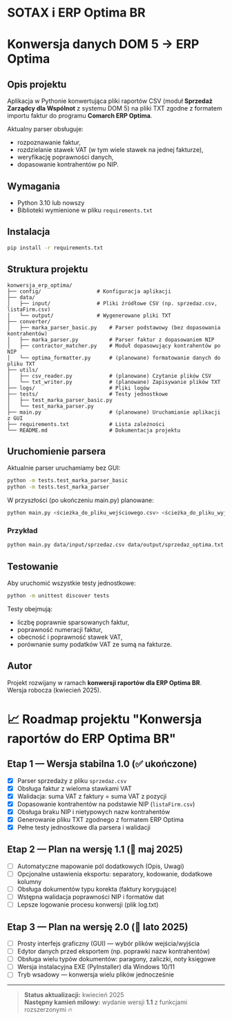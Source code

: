 # **SOTAX i ERP Optima BR**

# Konwersja danych DOM 5 → ERP Optima

## Opis projektu
Aplikacja w Pythonie konwertująca pliki raportów CSV (moduł **Sprzedaż Zarządcy dla Wspólnot** z systemu DOM 5) na pliki TXT zgodne z formatem importu faktur do programu **Comarch ERP Optima**.

Aktualny parser obsługuje:
- rozpoznawanie faktur,
- rozdzielanie stawek VAT (w tym wiele stawek na jednej fakturze),
- weryfikację poprawności danych,
- dopasowanie kontrahentów po NIP.

## Wymagania
- Python 3.10 lub nowszy
- Biblioteki wymienione w pliku `requirements.txt`

## Instalacja
```bash
pip install -r requirements.txt
```

## Struktura projektu
```
konwersja_erp_optima/
├── config/                  # Konfiguracja aplikacji
├── data/
│   ├── input/               # Pliki źródłowe CSV (np. sprzedaz.csv, listaFirm.csv)
│   └── output/              # Wygenerowane pliki TXT
├── converter/
│   ├── marka_parser_basic.py    # Parser podstawowy (bez dopasowania kontrahentów)
│   ├── marka_parser.py          # Parser faktur z dopasowaniem NIP
│   ├── contractor_matcher.py    # Moduł dopasowujący kontrahentów po NIP
│   └── optima_formatter.py      # (planowane) formatowanie danych do pliku TXT
├── utils/
│   ├── csv_reader.py            # (planowane) Czytanie plików CSV
│   └── txt_writer.py            # (planowane) Zapisywanie plików TXT
├── logs/                        # Pliki logów
├── tests/                       # Testy jednostkowe
│   ├── test_marka_parser_basic.py
│   └── test_marka_parser.py
├── main.py                      # (planowane) Uruchamianie aplikacji z GUI
├── requirements.txt             # Lista zależności
└── README.md                    # Dokumentacja projektu
```

## Uruchomienie parsera

Aktualnie parser uruchamiamy bez GUI:
```bash
python -m tests.test_marka_parser_basic
python -m tests.test_marka_parser
```

W przyszłości (po ukończeniu main.py) planowane:
```bash
python main.py <ścieżka_do_pliku_wejściowego.csv> <ścieżka_do_pliku_wyjściowego.txt>
```

### Przykład
```bash
python main.py data/input/sprzedaz.csv data/output/sprzedaz_optima.txt
```

## Testowanie

Aby uruchomić wszystkie testy jednostkowe:
```bash
python -m unittest discover tests
```

Testy obejmują:
- liczbę poprawnie sparsowanych faktur,
- poprawność numeracji faktur,
- obecność i poprawność stawek VAT,
- porównanie sumy podatków VAT ze sumą na fakturze.

## Autor
Projekt rozwijany w ramach **konwersji raportów dla ERP Optima BR**.  
Wersja robocza (kwiecień 2025).

# 📈 Roadmap projektu "Konwersja raportów do ERP Optima BR"

## Etap 1 — Wersja stabilna 1.0 (✅ ukończone)
- [x] Parser sprzedaży z pliku `sprzedaz.csv`
- [x] Obsługa faktur z wieloma stawkami VAT
- [x] Walidacja: suma VAT z faktury = suma VAT z pozycji
- [x] Dopasowanie kontrahentów na podstawie NIP (`listaFirm.csv`)
- [x] Obsługa braku NIP i nietypowych nazw kontrahentów
- [x] Generowanie pliku TXT zgodnego z formatem ERP Optima
- [x] Pełne testy jednostkowe dla parsera i walidacji

## Etap 2 — Plan na wersję 1.1 (📅 maj 2025)
- [ ] Automatyczne mapowanie pól dodatkowych (Opis, Uwagi)
- [ ] Opcjonalne ustawienia eksportu: separatory, kodowanie, dodatkowe kolumny
- [ ] Obsługa dokumentów typu korekta (faktury korygujące)
- [ ] Wstępna walidacja poprawności NIP i formatów dat
- [ ] Lepsze logowanie procesu konwersji (plik log.txt)

## Etap 3 — Plan na wersję 2.0 (📅 lato 2025)
- [ ] Prosty interfejs graficzny (GUI) — wybór plików wejścia/wyjścia
- [ ] Edytor danych przed eksportem (np. poprawki nazw kontrahentów)
- [ ] Obsługa wielu typów dokumentów: paragony, zaliczki, noty księgowe
- [ ] Wersja instalacyjna EXE (PyInstaller) dla Windows 10/11
- [ ] Tryb wsadowy — konwersja wielu plików jednocześnie

---

> **Status aktualizacji:** kwiecień 2025  
> **Następny kamień milowy:** wydanie wersji **1.1** z funkcjami rozszerzonymi 🔥